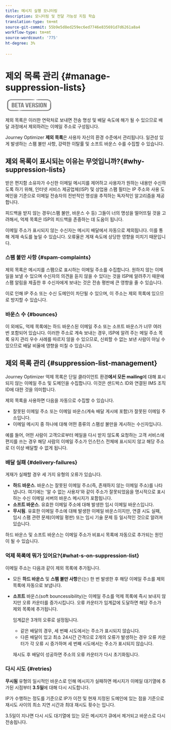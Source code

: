 ```yaml
---
title: 메시지 실행 모니터링
description: 모니터링 및 전달 가능성 지침 학습
translation-type: tm+mt
source-git-commit: 55b9e5d8ed259ec6ed7746e835691d7d6261a8a4
workflow-type: tm+mt
source-wordcount: '775'
ht-degree: 3%

---
```


# 제외 목록 관리 {#manage-suppression-lists}

![](assets/do-not-localize/badge.png)

제외 목록은 이러한 연락처로 보내면 전송 명성 및 배달 속도에 해가 될 수 있으므로 배달 과정에서 제외하려는 이메일 주소로 구성됩니다.

Journey Optimizer **제외 목록**&#x200B;은 사용자 자신의 환경 수준에서 관리됩니다. 일관성 있게 발생하는 스팸 불만 사항, 강력한 이탈률 및 소프트 바운스 수를 수집할 수 있습니다.

## 제외 목록이 표시되는 이유는 무엇입니까?{#why-suppression-lists}

받은 편지함 소유자가 수신한 이메일 메시지를 제어하고 사용자가 원하는 내용만 수신하도록 하기 위해, 인터넷 서비스 제공업체(ISP) 및 상업용 스팸 필터는 IP 주소와 사용 도메인을 기준으로 이메일 전송자의 전반적인 명성을 추적하는 독자적인 알고리즘을 제공합니다.

피드백을 받지 않는 경우(스팸 불만, 바운스 수 등) 그들이 너의 명성을 떨어뜨릴 것을 고려해서, 억제 목록은 ISP의 피드백을 존중하는 데 도움이 됩니다.

이메일 주소가 표시되지 않는 수신자는 메시지 배달에서 자동으로 제외됩니다. 이를 통해 게재 속도를 높일 수 있습니다. 오류율은 게재 속도에 상당한 영향을 미치기 때문입니다.

### 스팸 불만 사항 {#spam-complaints}

제외 목록은 메시지를 스팸으로 표시하는 이메일 주소를 수집합니다. 원하지 않는 이메일을 보낼 수 있으며 수신자의 의견을 듣지 않을 수 있다는 것을 ISP에 알려주기 때문에 스팸 알림을 제출한 후 수신자에게 보내는 것은 전송 평판에 큰 영향을 줄 수 있습니다.

이로 인해 IP 주소 또는 수신 도메인이 차단될 수 있으며, 이 주소는 제외 목록에 있으므로 방지할 수 있습니다.

### 바운스 수 {#bounces}

이 외에도, 억제 목록에는 하드 바운스된 이메일 주소 또는 소프트 바운스가 너무 여러 번 포함되어 있습니다. 이러한 주소로 계속 보내는 경우, ISP에 알려 주는 메일 주소 목록 유지 관리 우수 사례를 따르지 않을 수 있으므로, 신뢰할 수 없는 보낸 사람이 아닐 수 있으므로 배달 비율에 영향을 미칠 수 있습니다.

## 제외 목록 관리 {#suppression-list-management}

Journey Optimizer 억제 목록은 단일 클라이언트 환경&#x200B;**에서 모든 mailing**&#x200B;에 대해 표시되지 않는 이메일 주소 및 도메인을 수집합니다. 이것은 샌드박스 ID와 연결된 IMS 조직 ID에 대한 것을 의미합니다.

제외 목록을 사용하면 다음을 자동으로 수집할 수 있습니다.
* 잘못된 이메일 주소 또는 이메일 바운스(계속 배달 게시에 포함)가 잘못된 이메일 주소입니다.
* 이메일 메시지 중 하나에 대해 어떤 종류의 스팸성 불만을 게시하는 수신자입니다.

예를 들어, 어떤 사람이 고객으로부터 메일을 다시 받지 않도록 요청하는 고객 서비스에 편지를 쓰는 경우 해당 사람의 이메일 주소가 인스턴스 전체에 표시되지 않고 해당 주소로 더 이상 배달할 수 없게 됩니다.

<!--For each address, the basic reason for suppression (soft bounces, a hard bounce or a spam complaint) will be shown in the Suppression list.-->

### 배달 실패 {#delivery-failures}

<!--Once a message is sent, the message logs allow you to view the delivery status for each recipient and the associated failure type and reason. [Learn more about monitoring message execution](monitoring.md). NO ACCESS TO LOGS YET-->

게재가 실패할 경우 세 가지 유형의 오류가 있습니다.

* **하드 바운스**. 바운스는 잘못된 이메일 주소(즉, 존재하지 않는 이메일 주소)를 나타냅니다. 여기에는 &#39;알 수 없는 사용자&#39;와 같이 주소가 잘못되었음을 명시적으로 표시하는 수신 이메일 서버의 바운스 메시지가 포함됩니다.
* **소프트 바운스**. 유효한 이메일 주소에 대해 발생한 임시 이메일 바운스입니다.
* **무시됨**. 유효한 이메일 주소에 대해 발생한 이메일 바운스이지만, 연결 시도 실패, 임시 스팸 관련 문제(이메일 평판) 또는 임시 기술 문제 등 일시적인 것으로 알려져 있습니다.

하드 바운스 및 소프트 바운스는 이메일 주소가 비표시 목록에 자동으로 추가되는 원인이 될 수 있습니다.

### 억제 목록에 뭐가 있어요?{#what-s-on-suppression-list}

이메일 주소는 다음과 같이 제외 목록에 추가됩니다.

* 모든 **하드 바운스** 및 **스팸 불만 사항**&#x200B;은(는) 한 번 발생한 후 해당 이메일 주소를 제외 목록에 자동으로 보냅니다.

* **소프트** 바운스(soft bouncessibility)는 이메일 주소를 억제 목록에 즉시 보내지 않지만 오류 카운터를 증가시킵니다. 오류 카운터가 임계값에 도달하면 해당 주소가 제외 목록에 추가됩니다.

   임계값은 3개의 오류로 설정됩니다.
   * 같은 배달의 경우, 세 번째 시도에서는 주소가 표시되지 않습니다.
   * 다른 배달이 있고 최소 24시간 간격으로 2개의 오류가 발생하는 경우 오류 카운터가 각 오류 시 증가하며 세 번째 시도에서는 주소가 표시되지 않습니다.

   재시도 후 배달이 성공하면 주소의 오류 카운터가 다시 초기화됩니다.

### 다시 시도 {#retries}

**무시됨** 유형의 일시적인 바운스로 인해 메시지가 실패하면 메시지가 이메일 대기열에 추가된 시점부터 **3.5일**&#x200B;에 대해 다시 시도합니다.

IP가 수행하는 정도를 기준으로 IP가 이전 및 현재 지정된 도메인에 있는 점을 기준으로 재시도 사이의 최소 지연 시간과 최대 재시도 횟수는 <!--managed by the Enhanced MTA,-->입니다.

3.5일이 지나면 다시 시도 대기열에 있는 모든 메시지가 큐에서 제거되고 바운스로 다시 전송됩니다.
